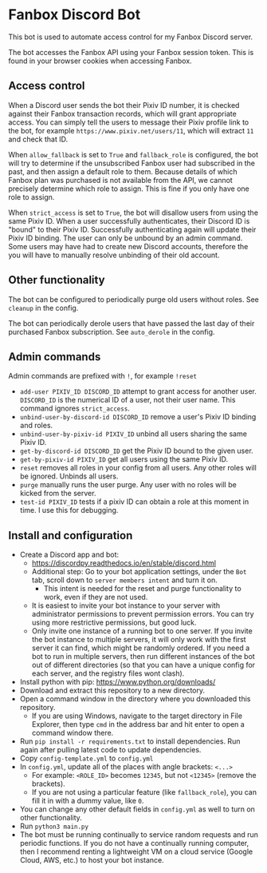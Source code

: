 # Fanbox Discord Bot
This bot is used to automate access control for my Fanbox Discord server.

The bot accesses the Fanbox API using your Fanbox session token. This is found in your browser cookies when accessing Fanbox.

## Access control
When a Discord user sends the bot their Pixiv ID number, it is checked against their Fanbox transaction records, which will grant appropriate access. You can simply tell the users to message their Pixiv profile link to the bot, for example `https://www.pixiv.net/users/11`, which will extract `11` and check that ID.

When `allow_fallback` is set to `True` and `fallback_role` is configured, the bot will try to determine if the unsubscribed Fanbox user had subscribed in the past, and then assign a default role to them. Because details of which Fanbox plan was purchased is not available from the API, we cannot precisely determine which role to assign. This is fine if you only have one role to assign.

When `strict_access` is set to `True`, the bot will disallow users from using the same Pixiv ID. When a user successfully authenticates, their Discord ID is "bound" to their Pixiv ID. Successfully authenticating again will update their Pixiv ID binding. The user can only be unbound by an admin command. Some users may have had to create new Discord accounts, therefore the you will have to manually resolve unbinding of their old account.

## Other functionality
The bot can be configured to periodically purge old users without roles. See `cleanup` in the config.

The bot can periodically derole users that have passed the last day of their purchased Fanbox subscription. See `auto_derole` in the config.

## Admin commands
Admin commands are prefixed with `!`, for example `!reset`
- `add-user PIXIV_ID DISCORD_ID` attempt to grant access for another user. `DISCORD_ID` is the numerical ID of a user, not their user name. This command ignores `strict_access`.
- `unbind-user-by-discord-id DISCORD_ID` remove a user's Pixiv ID binding and roles.
- `unbind-user-by-pixiv-id PIXIV_ID` unbind all users sharing the same Pixiv ID.
- `get-by-discord-id DISCORD_ID` get the Pixiv ID bound to the given user.
- `get-by-pixiv-id PIXIV_ID` get all users using the same Pixiv ID.
- `reset` removes all roles in your config from all users. Any other roles will be ignored. Unbinds all users.
- `purge` manually runs the user purge. Any user with no roles will be kicked from the server.
- `test-id PIXIV_ID` tests if a pixiv ID can obtain a role at this moment in time. I use this for debugging.

## Install and configuration
- Create a Discord app and bot:
    - https://discordpy.readthedocs.io/en/stable/discord.html
    - Additional step: Go to your bot application settings, under the `Bot` tab, scroll down to `server members intent` and turn it on.
        - This intent is needed for the reset and purge functionality to work, even if they are not used.
    - It is easiest to invite your bot instance to your server with administrator permissions to prevent permission errors. You can try using more restrictive permissions, but good luck.
    - Only invite one instance of a running bot to one server. If you invite the bot instance to multiple servers, it will only work with the first server it can find, which might be randomly ordered. If you need a bot to run in multiple servers, then run different instances of the bot out of different directories (so that you can have a unique config for each server, and the registry files wont clash).
- Install python with pip: https://www.python.org/downloads/
- Download and extract this repository to a new directory.
- Open a command window in the directory where you downloaded this repository.
  - If you are using Windows, navigate to the target directory in File Explorer, then type `cmd` in the address bar and hit enter to open a command window there.
- Run `pip install -r requirements.txt` to install dependencies. Run again after pulling latest code to update dependencies.
- Copy `config-template.yml` to `config.yml`
- In `config.yml`, update all of the places with angle brackets: `<...>`
  - For example: `<ROLE_ID>` becomes `12345`, but not `<12345>` (remove the brackets).
  - If you are not using a particular feature (like `fallback_role`), you can fill it in with a dummy value, like `0`.
- You can change any other default fields in `config.yml` as well to turn on other functionality.
- Run `python3 main.py`
- The bot must be running continually to service random requests and run periodic functions. If you do not have a continually running computer, then I recommend renting a lightweight VM on a cloud service (Google Cloud, AWS, etc.) to host your bot instance.